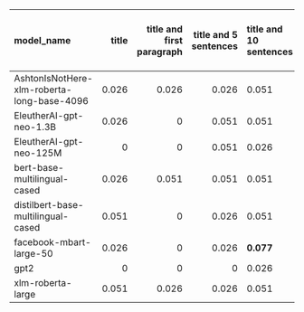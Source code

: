 | model_name                                 |   title |   title and first paragraph |   title and 5 sentences | title and 10 sentences   |   title and first sentence each paragraph | raw text   |
|:-------------------------------------------|--------:|----------------------------:|------------------------:|:-------------------------|------------------------------------------:|:-----------|
| AshtonIsNotHere-xlm-roberta-long-base-4096 |   0.026 |                       0.026 |                   0.026 | 0.051                    |                                     0.051 | 0.051      |
| EleutherAI-gpt-neo-1.3B                    |   0.026 |                       0     |                   0.051 | 0.051                    |                                     0.026 | 0.051      |
| EleutherAI-gpt-neo-125M                    |   0     |                       0     |                   0.051 | 0.026                    |                                     0.026 | 0.026      |
| bert-base-multilingual-cased               |   0.026 |                       0.051 |                   0.051 | 0.051                    |                                     0.051 | 0.051      |
| distilbert-base-multilingual-cased         |   0.051 |                       0     |                   0.026 | 0.051                    |                                     0.051 | 0.026      |
| facebook-mbart-large-50                    |   0.026 |                       0     |                   0.026 | **0.077**                |                                     0.026 | 0.051      |
| gpt2                                       |   0     |                       0     |                   0     | 0.026                    |                                     0.026 | 0.051      |
| xlm-roberta-large                          |   0.051 |                       0.026 |                   0.026 | 0.051                    |                                     0.026 | **0.077**  |